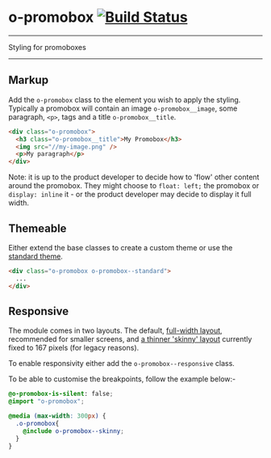 # o-promobox [![Build Status](https://travis-ci.org/Financial-Times/o-promobox.png?branch=master)](https://travis-ci.org/financial-times/o-promobox)

___
Styling for promoboxes
___

## Markup

Add the `o-promobox` class to the element you wish to apply the styling.  Typically a promobox will contain an image `o-promobox__image`, some paragraph, `<p>`, tags and a title `o-promobox__title`.

```html
<div class="o-promobox">
  <h3 class="o-promobox__title">My Promobox</h3>
  <img src="//my-image.png" />
  <p>My paragraph</p>
</div>
```

Note: it is up to the product developer to decide how to 'flow' other content around the promobox.  They might choose to `float: left;` the promobox or `display: inline` it - or the product developer may decide to display it full width.

## Themeable

Either extend the base classes to create a custom theme or use the [standard theme](http://build.origami.ft.com/files/o-promobox@0.0.6/demos/standard.html).


```html
<div class="o-promobox o-promobox--standard">
  ...
</div>
```

## Responsive

The module comes in two layouts.  The default, [full-width layout](http://build.origami.ft.com/files/o-promobox@0.0.6/demos/standard.html), recommended for smaller screens, and [a thinner 'skinny' layout](http://build.origami.ft.com/files/o-promobox@0.0.6/demos/standard-skinny.html) currently fixed to 167 pixels (for legacy reasons).

To enable responsivity either add the `o-promobox--responsive` class.

To be able to customise the breakpoints, follow the example below:-

```scss
@o-promobox-is-silent: false;
@import "o-promobox";

@media (max-width: 300px) {
  .o-promobox{
    @include o-promobox--skinny;
  }
}
```
